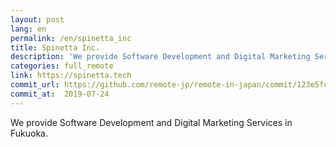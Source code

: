 ```yaml
---
layout: post
lang: en
permalink: /en/spinetta_inc
title: Spinetta Inc.
description: 'We provide Software Development and Digital Marketing Services in Fukuoka.'
categories: full_remote
link: https://spinetta.tech
commit_url: https://github.com/remote-jp/remote-in-japan/commit/123e5fc59e35f30097401faf1d2a0eef915dcb59
commit_at:  2019-07-24
---
```


<p>We provide Software Development and Digital Marketing Services in Fukuoka.</p>
